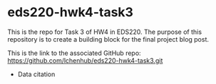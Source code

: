 # eds220-hwk4-task3
This is the repo for Task 3 of HW4 in EDS220. The purpose of this repository is to create a building block for the final project blog post. 

This is the link to the associated GitHub repo:
https://github.com/lchenhub/eds220-hwk4-task3.git

- Data citation



